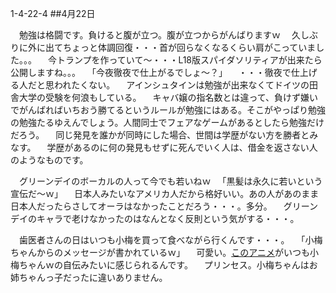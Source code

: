 1-4-22-4
##4月22日

　勉強は格闘です。負けると腹が立つ。腹が立つからがんばりますｗ
　久しぶりに外に出てちょっと体調回復・・・首が回らなくなるくらい肩がこっていました。。。
　今トランプを作っていて〜・・・L18版スパイダソリティアが出来たら公開しますね。。。
　「今夜徹夜で仕上がるでしょ〜？」
　・・・徹夜で仕上げる人だと思われたくない。
　アインシュタインは勉強が出来なくてドイツの田舎大学の受験を何浪もしている。
　キャバ嬢の指名数とは違って、負けず嫌いでがんばればいちおう勝てるというルールが勉強にはある。そこがやっぱり勉強の勉強たるゆえんでしょう。人間同士でフェアなゲームがあるとしたら勉強だけだろう。
　同じ発見を誰かが同時にした場合、世間は学歴がない方を勝者とみなす。
　学歴があるのに何の発見もせずに死んでいく人は、借金を返さない人のようなものです。

　グリーンデイのボーカルの人って今でも若いねｗ
　「黒髪は永久に若いという宣伝だ〜ｗ」
　日本人みたいなアメリカ人だから格好いい。あの人があのまま日本人だったらさしてオーラはなかったことだろう・・・。多分。
　グリーンデイのキャラで老けなかったのはなんとなく反則という気がする・・・。

　歯医者さんの日はいつも小梅を買って食べながら行くんです・・・。
　「小梅ちゃんからのメッセージが書かれているｗ」
　可愛い。<a href="https://www.youtube.com/watch?v=OGnIOGMfeX0">このアニメ</a>がいつも小梅ちゃんｗの自伝みたいに感じられるんです。
　プリンセス。小梅ちゃんはお姉ちゃんっ子だったに違いありません。

